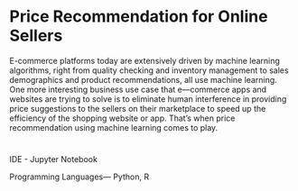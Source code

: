 # Price Recommendation for Online Sellers

E-commerce platforms today are extensively driven by machine learning algorithms, right from quality checking and inventory management to sales demographics and product recommendations, all use machine learning. One more interesting business use case that e—commerce apps and websites are trying to solve is to eliminate human interference in providing price suggestions to the sellers on their marketplace to speed up the efficiency of the shopping website or app. That’s when price recommendation using machine learning comes to play.

# 
IDE - Jupyter Notebook

Programming Languages— Python, R
